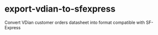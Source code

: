 # export-vdian-to-sfexpress
Convert VDian customer orders datasheet into format compatible with SF-Express
